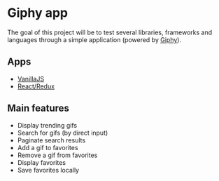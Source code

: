 # Giphy app

The goal of this project will be to test several libraries, frameworks and languages through a simple application (powered by [Giphy](https://giphy.com)).

## Apps

+ [VanillaJS](./vanilla)
+ [React/Redux](./react-redux)

## Main features

+ Display trending gifs
+ Search for gifs (by direct input)
+ Paginate search results
+ Add a gif to favorites
+ Remove a gif from favorites
+ Display favorites
+ Save favorites locally
